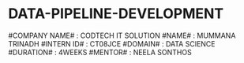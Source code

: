 # DATA-PIPELINE-DEVELOPMENT
#COMPANY NAME# : CODTECH IT SOLUTION
#NAME# : MUMMANA TRINADH
#INTERN ID# : CT08JCE
#DOMAIN# : DATA SCIENCE
#DURATION# : 4WEEKS
#MENTOR# : NEELA SONTHOS
